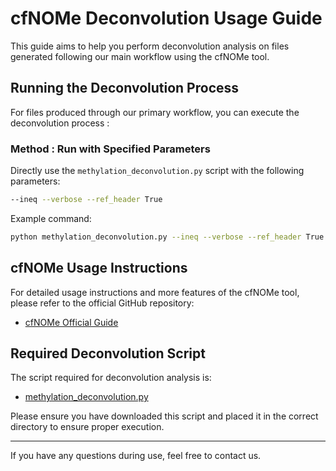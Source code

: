 # cfNOMe Deconvolution Usage Guide

This guide aims to help you perform deconvolution analysis on files generated following our main workflow using the cfNOMe tool.

## Running the Deconvolution Process

For files produced through our primary workflow, you can execute the deconvolution process :

### Method : Run with Specified Parameters

Directly use the `methylation_deconvolution.py` script with the following parameters:

```bash
--ineq --verbose --ref_header True
```

Example command:

```bash
python methylation_deconvolution.py --ineq --verbose --ref_header True [other parameters]
```

## cfNOMe Usage Instructions

For detailed usage instructions and more features of the cfNOMe tool, please refer to the official GitHub repository:

- [cfNOMe Official Guide](https://github.com/FlorianErger/cfNOMe/tree/master)

## Required Deconvolution Script

The script required for deconvolution analysis is:

- [methylation_deconvolution.py](https://github.com/FlorianErger/cfNOMe/blob/master/methylation_deconvolution.py)

Please ensure you have downloaded this script and placed it in the correct directory to ensure proper execution.

---

If you have any questions during use, feel free to contact us.